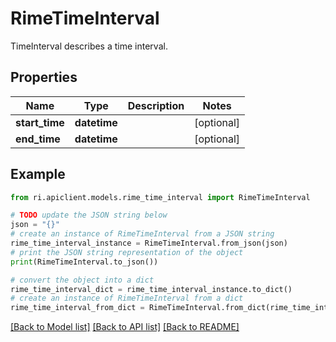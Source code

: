# RimeTimeInterval

TimeInterval describes a time interval.

## Properties

Name | Type | Description | Notes
------------ | ------------- | ------------- | -------------
**start_time** | **datetime** |  | [optional] 
**end_time** | **datetime** |  | [optional] 

## Example

```python
from ri.apiclient.models.rime_time_interval import RimeTimeInterval

# TODO update the JSON string below
json = "{}"
# create an instance of RimeTimeInterval from a JSON string
rime_time_interval_instance = RimeTimeInterval.from_json(json)
# print the JSON string representation of the object
print(RimeTimeInterval.to_json())

# convert the object into a dict
rime_time_interval_dict = rime_time_interval_instance.to_dict()
# create an instance of RimeTimeInterval from a dict
rime_time_interval_from_dict = RimeTimeInterval.from_dict(rime_time_interval_dict)
```
[[Back to Model list]](../README.md#documentation-for-models) [[Back to API list]](../README.md#documentation-for-api-endpoints) [[Back to README]](../README.md)

